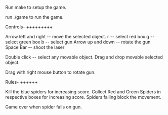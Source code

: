 Run make to setup the game.

run ./game to run the game.

Controls-
+++++++++

Arrow left and right -- move the selected object.
r -- select red box
g -- select green box
b -- select gun
Arrow up and down -- rotate the gun
Space Bar -- shoot the laser

Double click -- select any movable object.
Drag and drop movable selected object.

Drag with right mouse button to rotate gun.


Rules-
++++++

Kill the blue spiders for increasing score.
Collect Red and Green Spiders in respective boxes for increasing score.
Spiders falling block the movement.

Game over when spider falls on gun.
